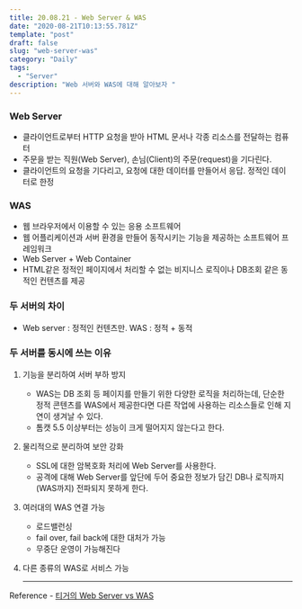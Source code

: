 ```yaml
---
title: 20.08.21 - Web Server & WAS
date: "2020-08-21T10:13:55.781Z"
template: "post"
draft: false
slug: "web-server-was"
category: "Daily"
tags:
  - "Server"
description: "Web 서버와 WAS에 대해 알아보자 "
---
```


### Web Server
- 클라이언트로부터 HTTP 요청을 받아 HTML 문서나 각종 리소스를 전달하는 컴퓨터
- 주문을 받는 직원(Web Server), 손님(Client)의 주문(request)을 기다린다.
- 클라이언트의 요청을 기다리고, 요청에 대한 데이터를 만들어서 응답. 정적인 데이터로 한정


### WAS
- 웹 브라우저에서 이용할 수 있는 응용 소프트웨어
- 웹 어플리케이션과 서버 환경을 만들어 동작시키는 기능을 제공하는 소프트웨어 프레임워크
- Web Server + Web Container
- HTML같은 정적인 페이지에서 처리할 수 없는 비지니스 로직이나 DB조회 같은 동적인 컨텐츠를 제공

### 두 서버의 차이
- Web server : 정적인 컨텐츠만. WAS : 정적 + 동적 

### 두 서버를 동시에 쓰는 이유
1. 기능을 분리하여 서버 부하 방지
	- WAS는 DB 조회 등 페이지를 만들기 위한 다양한 로직을 처리하는데, 단순한 정적 콘텐츠를 WAS에서 제공한다면 다른 작업에 사용하는 리소스들로 인해 지연이 생겨날 수 있다.
	- 톰캣 5.5 이상부터는 성능이 크게 떨어지지 않는다고 한다.

2. 물리적으로 분리하여 보안 강화
	- SSL에 대한 암복호화 처리에 Web Server를 사용한다.
	- 공격에 대해 Web Server를 앞단에 두어 중요한 정보가 담긴 DB나 로직까지 (WAS까지) 전파되지 못하게 한다.

2. 여러대의 WAS 연결 가능
	- 로드밸런싱
	- fail over, fail back에 대한 대처가 가능
	- 무중단 운영이 가능해진다

4. 다른 종류의 WAS로 서비스 가능
<br><hr>


Reference - [티거의 Web Server vs WAS](https://youtu.be/F_vBAbjj4Pk)

